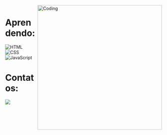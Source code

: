 <img align="right" alt="Coding" width="400" src="https://octodex.github.com/images/bewitchedtocat.jpg">
<h1 align="left">Aprendendo:</h1>

![HTML](https://img.shields.io/badge/HTML5-E34F26?style=for-the-badge&logo=html5&logoColor=white)&nbsp;
![CSS](https://img.shields.io/badge/CSS3-1572B6?style=for-the-badge&logo=css3&logoColor=white)&nbsp;
![JavaScript](https://img.shields.io/badge/JavaScript-F7DF1E?style=for-the-badge&logo=javascript&logoColor=black)&nbsp;


<h1 align="left">Contatos:</h1>
<div>
  <a href="https://www.instagram.com/felpizxx" target="_blank" rel="external"><img src="https://img.shields.io/badge/-Instagram-%23E4405F?style=for-the-badge&logo=instagram&logoColor=white">
  </a>
</div>
